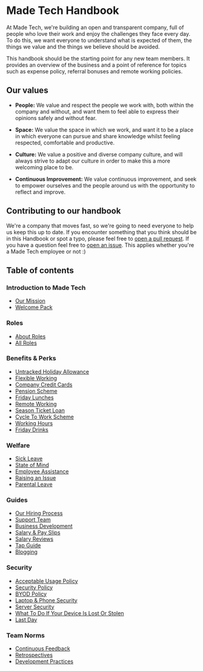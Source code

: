 # Made Tech Handbook

At Made Tech, we're building an open and transparent company, full of people who love their work and enjoy the challenges they face every day. To do this, we want everyone to understand what is expected of them, the things we value and the things we believe should be avoided.

This handbook should be the starting point for any new team members. It provides an overview of the business and a point of reference for topics such as expense policy, referral bonuses and remote working policies.

## Our values

* **People:** We value and respect the people we work with, both within the company and without, and want them to feel able to express their opinions safely and without fear.

* **Space:** We value the space in which we work, and want it to be a place in which everyone can pursue and share knowledge whilst feeling respected, comfortable and productive.

* **Culture:** We value a positive and diverse company culture, and will always strive to adapt our culture in order to make this a more welcoming place to be.

* **Continuous Improvement:** We value continuous improvement, and seek to empower ourselves and the people around us with the opportunity to reflect and improve.

## Contributing to our handbook

We're a company that moves fast, so we're going to need everyone to help us keep this up to date. If you encounter something that you think should be in this Handbook or spot a typo, please feel free to [open a pull request](https://github.com/madetech/handbook/pulls). If you have a question feel free to [open an issue](https://github.com/madetech/handbook/issues). This applies whether you're a Made Tech employee or not :)

## Table of contents

### Introduction to Made Tech

* [Our Mission](company/mission_statement.md)
* [Welcome Pack](company/welcome_pack.md)

### Roles

* [About Roles](roles/README.md)
* [All Roles](roles/)

### Benefits & Perks

* [Untracked Holiday Allowance](benefits/untracked_holiday.md)
* [Flexible Working](benefits/flexible_working.md)
* [Company Credit Cards](benefits/company_credit_card.md)
* [Pension Scheme](benefits/pension_scheme.md)
* [Friday Lunches](benefits/friday_lunch.md)
* [Remote Working](benefits/remote_working.md)
* [Season Ticket Loan](benefits/season_ticket_loan.md)
* [Cycle To Work Scheme](benefits/cycle_to_work_scheme.md)
* [Working Hours](benefits/working_hours.md)
* [Friday Drinks](benefits/friday_drinks.md)

### Welfare

* [Sick Leave](guides/welfare/sick_leave.md)
* [State of Mind](guides/welfare/state_of_mind.md)
* [Employee Assistance](guides/welfare/employee_assistance.md)
* [Raising an Issue](guides/welfare/raising_an_issue.md)
* [Parental Leave](guides/welfare/parental_leave.md)

### Guides

* [Our Hiring Process](guides/hiring/README.md)
* [Support Team](guides/process/support/README.md)
* [Business Development](guides/process/bizdev.md)
* [Salary & Pay Slips](guides/compensation/salary_pay_slips.md)
* [Salary Reviews](guides/compensation/salary_reviews.md)
* [Tap Guide](guides/taps.md)
* [Blogging](https://github.com/madetech/blog)

### Security

* [Acceptable Usage Policy](guides/security/acceptable_usage_policy.md)
* [Security Policy](guides/security/security_policy.md)
* [BYOD Policy](guides/security/byod.md)
* [Laptop & Phone Security](guides/security/protect_the_company.md)
* [Server Security](guides/security/server_setup_guidelines.md)
* [What To Do If Your Device Is Lost Or Stolen](guides/security/lost_or_stolen.md)
* [Last Day](guides/security/last_day.md)

### Team Norms

* [Continuous Feedback](team-norms/continuous_feedback.md)
* [Retrospectives](team-norms/retrospectives.md)
* [Development Practices](team-norms/development_practices.md)
